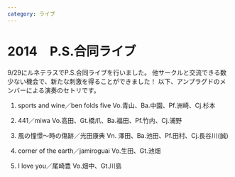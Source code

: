 ```yaml
---
category: ライブ
---
```

# 2014　P.S.合同ライブ

9/29にルネテラスでP.S.合同ライブを行いました。
他サークルと交流できる数少ない機会で、新たな刺激を得ることができました！
以下、アンプラグドのメンバーによる演奏のセトリです。

1. sports and wine／ben folds five
Vo.青山、Ba.中園、Pf.洲崎、Cj.杉本

2. 441／miwa
Vo.高田、Gt.橋爪、Ba.福田、Pf.竹内、Cj.浦野

3. 風の憧憬～時の傷跡／光田康典
Vn. 澤田、Ba.池田、Pf.田村、Cj.長谷川(誠)

4. corner of the earth／jamiroguai
Vo.生田、Gt.池畑

5. I love you／尾崎豊
Vo.畑中、Gt.川島